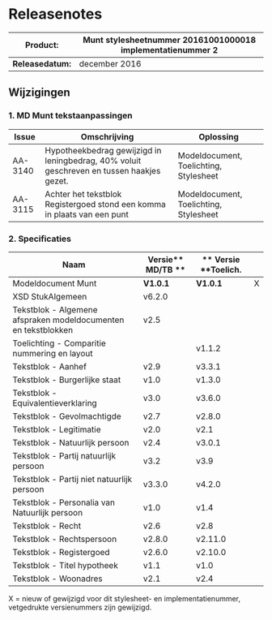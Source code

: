 # Releasenotes


**Product:** |  Munt stylesheetnummer 20161001000018  implementatienummer 2
 ----------|-------------
**Releasedatum:** | december 2016

## Wijzigingen

### 1. MD Munt tekstaanpassingen

| **Issue** | **Omschrijving** | **Oplossing** |
| --- | --- | --- |
| AA-3140 | Hypotheekbedrag gewijzigd in leningbedrag, 40% voluit geschreven en tussen haakjes gezet. | Modeldocument, Toelichting, Stylesheet |
| AA-3115 | Achter het tekstblok Registergoed stond een komma in plaats van een punt | Modeldocument, Toelichting, Stylesheet |


### 2. Specificaties

| **Naam** | **Versie**** MD/TB **|** Versie ****Toelich.** |   |
| --- | --- | --- | --- |
| Modeldocument Munt | **V1.0.1** | **V1.0.1** | X |
| XSD StukAlgemeen | v6.2.0 |   |   |
| Tekstblok - Algemene afspraken modeldocumenten en tekstblokken | v2.5 |   |   |
| Toelichting - Comparitie nummering en layout |   | v1.1.2 |   |
| Tekstblok - Aanhef | v2.9 | v3.3.1 |   |
| Tekstblok - Burgerlijke staat | v1.0 | v1.3.0 |   |
| Tekstblok - Equivalentieverklaring | v3.0 | v3.6.0 |   |
| Tekstblok - Gevolmachtigde | v2.7 | v2.8.0 |   |
| Tekstblok - Legitimatie | v2.0 | v2.1 |   |
| Tekstblok - Natuurlijk persoon | v2.4 | v3.0.1 |   |
| Tekstblok - Partij natuurlijk persoon | v3.2 | v3.9 |   |
| Tekstblok - Partij niet natuurlijk persoon | v3.3.0 | v4.2.0 |   |
| Tekstblok - Personalia van Natuurlijk persoon | v1.0 | v1.4 |   |
| Tekstblok - Recht | v2.6 | v2.8 |   |
| Tekstblok - Rechtspersoon | v2.8.0 | v2.11.0 |   |
| Tekstblok - Registergoed | v2.6.0 | v2.10.0 |   |
| Tekstblok - Titel hypotheek | v1.1 | v1.0 |   |
| Tekstblok - Woonadres | v2.1 | v2.4 |   |

X = nieuw of gewijzigd voor dit stylesheet- en implementatienummer, vetgedrukte versienummers zijn gewijzigd.
